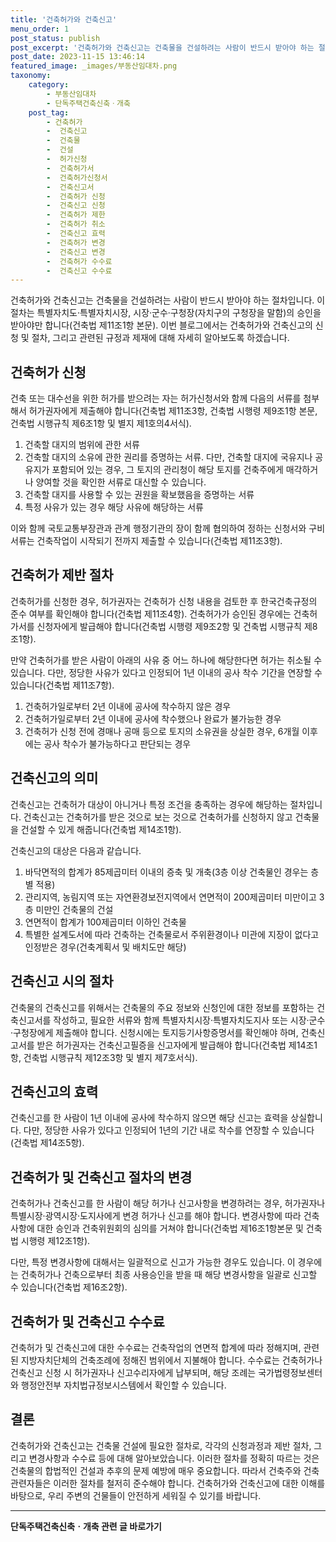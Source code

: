 ```yaml
---
title: '건축허가와 건축신고'
menu_order: 1
post_status: publish
post_excerpt: '건축허가와 건축신고는 건축물을 건설하려는 사람이 반드시 받아야 하는 절차입니다. 이 절차는 특별자치도 특별자치시장, 시장 군수 구청장 자치구의 구청장을 말함 의 승인을 받아야만 합니다 건축법 제11조1항 본문 . 이번 블로그에서는 건축허가와 건축신고의 신청 및 절차, 그리고 관련된 규정과 제재에 대해 자세히 알아보도록 하겠습니다.'
post_date: 2023-11-15 13:46:14
featured_image: _images/부동산임대차.png
taxonomy:
    category:
        - 부동산임대차
        - 단독주택건축신축ㆍ개축
    post_tag:
        - 건축허가
        -  건축신고
        -  건축물
        -  건설
        -  허가신청
        -  건축허가서
        -  건축허가신청서
        -  건축신고서
        -  건축허가 신청
        -  건축신고 신청
        -  건축허가 제한
        -  건축허가 취소
        -  건축신고 효력
        -  건축허가 변경
        -  건축신고 변경
        -  건축허가 수수료
        -  건축신고 수수료
---
```



건축허가와 건축신고는 건축물을 건설하려는 사람이 반드시 받아야 하는 절차입니다. 이 절차는 특별자치도·특별자치시장, 시장·군수·구청장(자치구의 구청장을 말함)의 승인을 받아야만 합니다(건축법 제11조1항 본문). 이번 블로그에서는 건축허가와 건축신고의 신청 및 절차, 그리고 관련된 규정과 제재에 대해 자세히 알아보도록 하겠습니다.

## 건축허가 신청

건축 또는 대수선을 위한 허가를 받으려는 자는 허가신청서와 함께 다음의 서류를 첨부해서 허가권자에게 제출해야 합니다(건축법 제11조3항, 건축법 시행령 제9조1항 본문, 건축법 시행규칙 제6조1항 및 별지 제1호의4서식).

1. 건축할 대지의 범위에 관한 서류
2. 건축할 대지의 소유에 관한 권리를 증명하는 서류. 다만, 건축할 대지에 국유지나 공유지가 포함되어 있는 경우, 그 토지의 관리청이 해당 토지를 건축주에게 매각하거나 양여할 것을 확인한 서류로 대신할 수 있습니다.
3. 건축할 대지를 사용할 수 있는 권원을 확보했음을 증명하는 서류
4. 특정 사유가 있는 경우 해당 사유에 해당하는 서류

이와 함께 국토교통부장관과 관계 행정기관의 장이 함께 협의하여 정하는 신청서와 구비서류는 건축작업이 시작되기 전까지 제출할 수 있습니다(건축법 제11조3항).

## 건축허가 제반 절차

건축허가를 신청한 경우, 허가권자는 건축허가 신청 내용을 검토한 후 한국건축규정의 준수 여부를 확인해야 합니다(건축법 제11조4항). 건축허가가 승인된 경우에는 건축허가서를 신청자에게 발급해야 합니다(건축법 시행령 제9조2항 및 건축법 시행규칙 제8조1항).

만약 건축허가를 받은 사람이 아래의 사유 중 어느 하나에 해당한다면 허가는 취소될 수 있습니다. 다만, 정당한 사유가 있다고 인정되어 1년 이내의 공사 착수 기간을 연장할 수 있습니다(건축법 제11조7항).

1. 건축허가일로부터 2년 이내에 공사에 착수하지 않은 경우
2. 건축허가일로부터 2년 이내에 공사에 착수했으나 완료가 불가능한 경우
3. 건축허가 신청 전에 경매나 공매 등으로 토지의 소유권을 상실한 경우, 6개월 이후에는 공사 착수가 불가능하다고 판단되는 경우

## 건축신고의 의미

건축신고는 건축허가 대상이 아니거나 특정 조건을 충족하는 경우에 해당하는 절차입니다. 건축신고는 건축허가를 받은 것으로 보는 것으로 건축허가를 신청하지 않고 건축물을 건설할 수 있게 해줍니다(건축법 제14조1항).

건축신고의 대상은 다음과 같습니다.

1. 바닥면적의 합계가 85제곱미터 이내의 증축 및 개축(3층 이상 건축물인 경우는 층별 적용)
2. 관리지역, 농림지역 또는 자연환경보전지역에서 연면적이 200제곱미터 미만이고 3층 미만인 건축물의 건설
3. 연면적이 합계가 100제곱미터 이하인 건축물
4. 특별한 설계도서에 따라 건축하는 건축물로서 주위환경이나 미관에 지장이 없다고 인정받은 경우(건축계획서 및 배치도만 해당)

## 건축신고 시의 절차

건축물의 건축신고를 위해서는 건축물의 주요 정보와 신청인에 대한 정보를 포함하는 건축신고서를 작성하고, 필요한 서류와 함께 특별자치시장·특별자치도지사 또는 시장·군수·구청장에게 제출해야 합니다. 신청시에는 토지등기사항증명서를 확인해야 하며, 건축신고서를 받은 허가권자는 건축신고필증을 신고자에게 발급해야 합니다(건축법 제14조1항, 건축법 시행규칙 제12조3항 및 별지 제7호서식).

## 건축신고의 효력

건축신고를 한 사람이 1년 이내에 공사에 착수하지 않으면 해당 신고는 효력을 상실합니다. 다만, 정당한 사유가 있다고 인정되어 1년의 기간 내로 착수를 연장할 수 있습니다(건축법 제14조5항).

## 건축허가 및 건축신고 절차의 변경

건축허가나 건축신고를 한 사람이 해당 허가나 신고사항을 변경하려는 경우, 허가권자나 특별시장·광역시장·도지사에게 변경 허가나 신고를 해야 합니다. 변경사항에 따라 건축사항에 대한 승인과 건축위원회의 심의를 거쳐야 합니다(건축법 제16조1항본문 및 건축법 시행령 제12조1항).

다만, 특정 변경사항에 대해서는 일괄적으로 신고가 가능한 경우도 있습니다. 이 경우에는 건축허가나 건축으로부터 최종 사용승인을 받을 때 해당 변경사항을 일괄로 신고할 수 있습니다(건축법 제16조2항).

## 건축허가 및 건축신고 수수료

건축허가 및 건축신고에 대한 수수료는 건축작업의 연면적 합계에 따라 정해지며, 관련된 지방자치단체의 건축조례에 정해진 범위에서 지불해야 합니다. 수수료는 건축허가나 건축신고 신청 시 허가권자나 신고수리자에게 납부되며, 해당 조례는 국가법령정보센터와 행정안전부 자치법규정보시스템에서 확인할 수 있습니다.

## 결론

건축허가와 건축신고는 건축물 건설에 필요한 절차로, 각각의 신청과정과 제반 절차, 그리고 변경사항과 수수료 등에 대해 알아보았습니다. 이러한 절차를 정확히 따르는 것은 건축물의 합법적인 건설과 추후의 문제 예방에 매우 중요합니다. 따라서 건축주와 건축관련자들은 이러한 절차를 철저히 준수해야 합니다. 건축허가와 건축신고에 대한 이해를 바탕으로, 우리 주변의 건물들이 안전하게 세워질 수 있기를 바랍니다.

<!-- wp:separator -->
<hr class="wp-block-separator has-alpha-channel-opacity"/>
<!-- /wp:separator -->

<!-- wp:group {"backgroundColor":"base","layout":{"type":"constrained"}} -->
<div class="wp-block-group has-base-background-color has-background"><!-- wp:paragraph {"align":"center","fontSize":"medium"} -->
<p class="has-text-align-center has-large-font-size"><strong>단독주택건축신축ㆍ개축 관련 글 바로가기</strong></p>
<!-- /wp:paragraph -->


<!-- wp:latest-posts
{"categories":[{"id":22762,"count":19,"description":"","link":"https://uknowlaw.com/category/%eb%8b%a8%eb%8f%85%ec%a3%bc%ed%83%9d%ea%b1%b4%ec%b6%95%ec%8b%a0%ec%b6%95%e3%86%8d%ea%b0%9c%ec%b6%95/","name":"단독주택건축신축ㆍ개축","slug":"단독주택건축신축ㆍ개축","taxonomy":"category","parent":0,"meta":[],"_links":{"self":[{"href":"https://uknowlaw.com/wp-json/wp/v2/categories/22762"}],"collection":[{"href":"https://uknowlaw.com/wp-json/wp/v2/categories"}],"about":[{"href":"https://uknowlaw.com/wp-json/wp/v2/taxonomies/category"}],"wp:post_type":[{"href":"https://uknowlaw.com/wp-json/wp/v2/posts?categories=22762"}],"curies":[{"name":"wp","href":"https://api.w.org/{rel}","templated":true}]}}],"postsToShow":100,"excerptLength":28,"postLayout":"grid","columns":2,"featuredImageAlign":"left","featuredImageSizeSlug":"large","fontSize":"small"} /--></div>
<!-- /wp:group -->